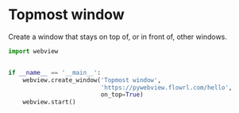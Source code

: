 # Topmost window

Create a window that stays on top of, or in front of, other windows.

``` python
import webview


if __name__ == '__main__':
    webview.create_window('Topmost window',
                          'https://pywebview.flowrl.com/hello',
                          on_top=True)
    webview.start()
```